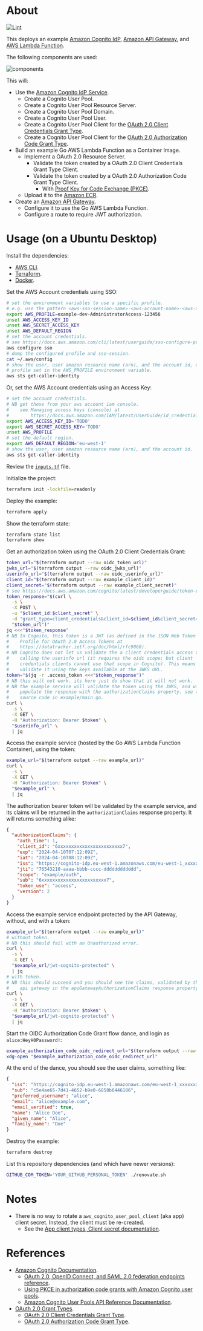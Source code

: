 # About

[![Lint](https://github.com/rgl/terraform-aws-cognito-example/actions/workflows/lint.yml/badge.svg)](https://github.com/rgl/terraform-aws-cognito-example/actions/workflows/lint.yml)

This deploys an example [Amazon Cognito IdP](https://aws.amazon.com/cognito/), [Amazon API Gateway](https://aws.amazon.com/api-gateway/), and [AWS Lambda Function](https://aws.amazon.com/lambda/).

The following components are used:

![components](components.png)

This will:

* Use the [Amazon Cognito IdP Service](https://aws.amazon.com/cognito/).
  * Create a Cognito User Pool.
  * Create a Cognito User Pool Resource Server.
  * Create a Cognito User Pool Domain.
  * Create a Cognito User Pool User.
  * Create a Cognito User Pool Client for the [OAuth 2.0 Client Credentials Grant Type](https://oauth.net/2/grant-types/client-credentials/).
  * Create a Cognito User Pool Client for the [OAuth 2.0 Authorization Code Grant Type](https://oauth.net/2/grant-types/authorization-code/).
* Build an example Go AWS Lambda Function as a Container Image.
  * Implement a OAuth 2.0 Resource Server.
    * Validate the token created by a OAuth 2.0 Client Credentials Grant Type Client.
    * Validate the token created by a OAuth 2.0 Authorization Code Grant Type Client.
      * With [Proof Key for Code Exchange (PKCE)](https://oauth.net/2/pkce/).
  * Upload it to the [Amazon ECR](https://aws.amazon.com/ecr/).
* Create an [Amazon API Gateway](https://aws.amazon.com/api-gateway/).
  * Configure it to use the Go AWS Lambda Function.
  * Configure a route to require JWT authorization.

# Usage (on a Ubuntu Desktop)

Install the dependencies:

* [AWS CLI](https://docs.aws.amazon.com/cli/latest/userguide/getting-started-install.html).
* [Terraform](https://www.terraform.io/downloads.html).
* [Docker](https://docs.docker.com/engine/install/).

Set the AWS Account credentials using SSO:

```bash
# set the environment variables to use a specific profile.
# e.g. use the pattern <aws-sso-session-name>-<aws-account-name>-<aws-account-role>-<aws-account-id>
export AWS_PROFILE=example-dev-AdministratorAccess-123456
unset AWS_ACCESS_KEY_ID
unset AWS_SECRET_ACCESS_KEY
unset AWS_DEFAULT_REGION
# set the account credentials.
# see https://docs.aws.amazon.com/cli/latest/userguide/sso-configure-profile-token.html#sso-configure-profile-token-auto-sso
aws configure sso
# dump the configured profile and sso-session.
cat ~/.aws/config
# show the user, user amazon resource name (arn), and the account id, of the
# profile set in the AWS_PROFILE environment variable.
aws sts get-caller-identity
```

Or, set the AWS Account credentials using an Access Key:

```bash
# set the account credentials.
# NB get these from your aws account iam console.
#    see Managing access keys (console) at
#        https://docs.aws.amazon.com/IAM/latest/UserGuide/id_credentials_access-keys.html#Using_CreateAccessKey
export AWS_ACCESS_KEY_ID='TODO'
export AWS_SECRET_ACCESS_KEY='TODO'
unset AWS_PROFILE
# set the default region.
export AWS_DEFAULT_REGION='eu-west-1'
# show the user, user amazon resource name (arn), and the account id.
aws sts get-caller-identity
```

Review the [`inputs.tf`](inputs.tf) file.

Initialize the project:

```bash
terraform init -lockfile=readonly
```

Deploy the example:

```bash
terraform apply
```

Show the terraform state:

```bash
terraform state list
terraform show
```

Get an authorization token using the OAuth 2.0 Client Credentials Grant:

```bash
token_url="$(terraform output --raw oidc_token_url)"
jwks_url="$(terraform output --raw oidc_jwks_url)"
userinfo_url="$(terraform output --raw oidc_userinfo_url)"
client_id="$(terraform output --raw example_client_id)"
client_secret="$(terraform output --raw example_client_secret)"
# see https://docs.aws.amazon.com/cognito/latest/developerguide/token-endpoint.html
token_response="$(curl \
  -s \
  -X POST \
  -u "$client_id:$client_secret" \
  -d "grant_type=client_credentials&client_id=$client_id&client_secret=$client_secret" \
  "$token_url")"
jq <<<"$token_response"
# NB In Cognito, this token is a JWT (as defined in the JSON Web Token (JWT)
#    Profile for OAuth 2.0 Access Tokens at
#    https://datatracker.ietf.org/doc/html/rfc9068).
# NB Cognito does not let us validate the a client credentials access token by
#    calling the userinfo url (it requires the oidc scope; but client
#    credentials clients cannot use that scope in Cognito). This means we must
#    validate it using the keys available at the JWKS URL.
token="$(jq -r .access_token <<<"$token_response")"
# NB this will not work. its here just do show that it will not work.
# NB the example service will validate the token using the JWKS, and will
#    populate the response with the authorizationClaims property. see the
#    source code in example/main.go.
curl \
  -s \
  -X GET \
  -H "Authorization: Bearer $token" \
  "$userinfo_url" \
  | jq
```

Access the example service (hosted by the Go AWS Lambda Function Container),
using the token:

```bash
example_url="$(terraform output --raw example_url)"
curl \
  -s \
  -X GET \
  -H "Authorization: Bearer $token" \
  "$example_url" \
  | jq
```

The authorization bearer token will be validated by the example service, and its claims will be returned in the `authorizationClaims` response property. It will returns something alike:

```json
{
  "authorizationClaims": {
    "auth_time": 1,
    "client_id": "6xxxxxxxxxxxxxxxxxxxxxxxx7",
    "exp": "2024-04-10T07:12:09Z",
    "iat": "2024-04-10T08:12:09Z",
    "iss": "https://cognito-idp.eu-west-1.amazonaws.com/eu-west-1_xxxxxxxxxx",
    "jti": "76543210-aaaa-bbbb-cccc-dddddddddddd",
    "scope": "example/auth",
    "sub": "6xxxxxxxxxxxxxxxxxxxxxxxx7",
    "token_use": "access",
    "version": 2
  }
}
```

Access the example service endpoint protected by the API Gateway, without, and with a token:

```bash
example_url="$(terraform output --raw example_url)"
# without token.
# NB this should fail with an Unauthorized error.
curl \
  -s \
  -X GET \
  "$example_url/jwt-cognito-protected" \
  | jq
# with token.
# NB this should succeed and you should see the claims, validated by the
#    api gateway in the apiGatewayAuthorizationClaims response property.
curl \
  -s \
  -X GET \
  -H "Authorization: Bearer $token" \
  "$example_url/jwt-cognito-protected" \
  | jq
```

Start the OIDC Authorization Code Grant flow dance, and login as `alice:HeyH0Password!`:

```bash
example_authorization_code_oidc_redirect_url="$(terraform output --raw example_authorization_code_oidc_redirect_url)"
xdg-open "$example_authorization_code_oidc_redirect_url"
```

At the end of the dance, you should see the user claims, something like:

```json
{
  "iss": "https://cognito-idp.eu-west-1.amazonaws.com/eu-west-1_xxxxxxxxxx",
  "sub": "c5e4ae65-7d41-4652-b9e0-6858b6446186",
  "preferred_username": "alice",
  "email": "alice@example.com",
  "email_verified": true,
  "name": "Alice Doe",
  "given_name": "Alice",
  "family_name": "Doe"
}
```

Destroy the example:

```bash
terraform destroy
```

List this repository dependencies (and which have newer versions):

```bash
GITHUB_COM_TOKEN='YOUR_GITHUB_PERSONAL_TOKEN' ./renovate.sh
```

# Notes

* There is no way to rotate a `aws_cognito_user_pool_client` (aka app) client
  secret. Instead, the client must be re-created.
  * See the [App client types, Client secret documentation](https://docs.aws.amazon.com/cognito/latest/developerguide/user-pool-settings-client-apps.html#user-pool-settings-client-app-client-types).

# References

* [Amazon Cognito Documentation](https://docs.aws.amazon.com/cognito/index.html).
  * [OAuth 2.0, OpenID Connect, and SAML 2.0 federation endpoints reference](https://docs.aws.amazon.com/cognito/latest/developerguide/federation-endpoints.html).
  * [Using PKCE in authorization code grants with Amazon Cognito user pools](https://docs.aws.amazon.com/cognito/latest/developerguide/using-pkce-in-authorization-code.html).
  * [Amazon Cognito User Pools API Reference Documentation](https://docs.aws.amazon.com/cognito-user-identity-pools/latest/APIReference/Welcome.html).
* [OAuth 2.0 Grant Types](https://oauth.net/2/grant-types/).
  * [OAuth 2.0 Client Credentials Grant Type](https://oauth.net/2/grant-types/client-credentials/).
  * [OAuth 2.0 Authorization Code Grant Type](https://oauth.net/2/grant-types/authorization-code/).
